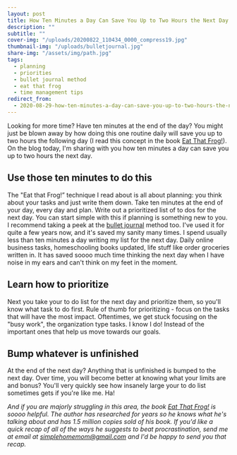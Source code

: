 ```yaml
---
layout: post
title: How Ten Minutes a Day Can Save You Up to Two Hours the Next Day
description: ""
subtitle: ""
cover-img: "/uploads/20200822_110434_0000_compress19.jpg"
thumbnail-img: "/uploads/bulletjournal.jpg"
share-img: "/assets/img/path.jpg"
tags:
  - planning
  - priorities
  - bullet journal method
  - eat that frog
  - time management tips
redirect_from:
  - 2020-08-29-how-ten-minutes-a-day-can-save-you-up-to-two-hours-the-next-day
---
```


Looking for more time? Have ten minutes at the end of the day? You might just be blown away by how doing this one routine daily will save you up to two hours the following day (I read this concept in the book [Eat That Frog!](https://amzn.to/2Wj38ee)). On the blog today, I'm sharing with you how ten minutes a day can save you up to two hours the next day.

## Use those ten minutes to do this

The "Eat that Frog!” technique I read about is all about planning: you think about your tasks and just write them down. Take ten minutes at the end of your day, every day and plan. Write out a prioritized list of to dos for the next day. You can start simple with this if planning is something new to you. I recommend taking a peek at the [bullet journal](https://amzn.to/3eowfmz) method too. I've used it for quite a few years now, and it's saved my sanity many times. I spend usually less than ten minutes a day writing my list for the next day. Daily online business tasks, homeschooling books updated, life stuff like order groceries written in. It has saved soooo much time thinking the next day when I have noise in my ears and can't think on my feet in the moment.

## Learn how to prioritize

Next you take your to do list for the next day and prioritize them, so you'll know what task to do first. Rule of thumb for prioritizing - focus on the tasks that will have the most impact. Oftentimes, we get stuck focusing on the "busy work", the organization type tasks. I know I do! Instead of the important ones that help us move towards our goals.

## Bump whatever is unfinished

At the end of the next day? Anything that is unfinished is bumped to the next day. Over time, you will become better at knowing what your limits are and bonus? You'll very quickly see how insanely large your to do list sometimes gets if you're like me. Ha!

_And if you are majorly struggling in this area, the book_ [_Eat That Frog!_](https://amzn.to/2Wj38ee) _is soooo helpful. The author has researched for years so he knows what he's talking about and has 1.5 million copies sold of his book. If you'd like a quick recap of all of the ways he suggests to beat procrastination, send me at email at_ [_simplehomemom@gmail.com_](mailto:eastcoastkellyb@gmail.com) _and I'd be happy to send you that recap._
